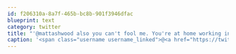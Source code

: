```yaml
---
id: f206310a-8a7f-465b-bc8b-901f3946dfac
blueprint: text
category: twitter
title: "'@mattashwood also you can't fool me. You're at home working in your pyjamas."
caption: '<span class="username username_linked">@<a href="https://twitter.com/mattashwood" title="Matt Ashwood">mattashwood</a></span> also you can''t fool me. You''re at home working in your pyjamas.'
---
```

